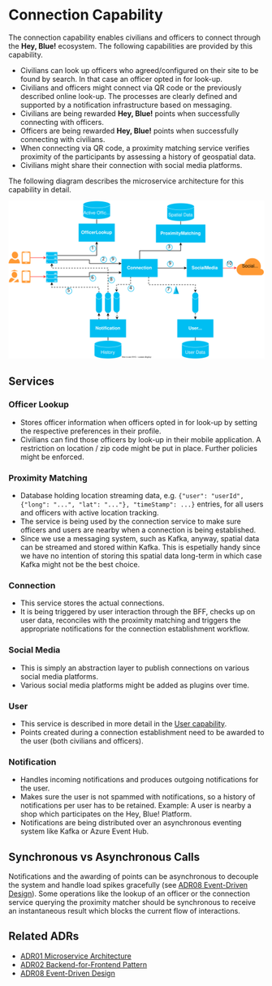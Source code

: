 # Connection Capability
The connection capability enables civilians and officers to connect through the **Hey, Blue!** ecosystem. The following capabilities are provided by this capability.
- Civilians can look up officers who agreed/configured on their site to be found by search. In that case an officer opted in for look-up.
- Civilians and officers might connect via QR code or the previously described online look-up. The processes are clearly defined and supported by a notification infrastructure based on messaging.
- Civilians are being rewarded **Hey, Blue!** points when successfully connecting with officers.
- Officers are being rewarded **Hey, Blue!** points when successfully connecting with civilians.
- When connecting via QR code, a proximity matching service verifies proximity of the participants by assessing a history of geospatial data.
- Civilians might share their connection with social media platforms.

The following diagram describes the microservice architecture for this capability in detail.
<p align="center">
<img width="1000" src="../domain/resources/hey-blue-connection.drawio.svg">
</p>


## Services

### Officer Lookup
- Stores officer information when officers opted in for look-up by setting the respective preferences in their profile.
- Civilians can find those officers by look-up in their mobile application. A restriction on location / zip code might be put in place. Further policies might be enforced.

### Proximity Matching
- Database holding location streaming data, e.g. `{"user": "userId", {"long": "...", "lat": "..."}, "timeStamp": ...}` entries, for all users and officers with active location tracking.
- The service is being used by the connection service to make sure officers and users are nearby when a connection is being established.
- Since we use a messaging system, such as Kafka, anyway, spatial data can be streamed and stored within Kafka. This is espetially handy since we have no intention of storing this spatial data long-term in which case Kafka might not be the best choice.

### Connection
- This service stores the actual connections. 
- It is being triggered by user interaction through the BFF, checks up on user data, reconciles with the proximity matching and triggers the appropriate notifications for the connection establishment workflow.

### Social Media
- This is simply an abstraction layer to publish connections on various social media platforms.
- Various social media platforms might be added as plugins over time.

### User
- This service is described in more detail in the [User capability](../domain/user-capability.md).
- Points created during a connection establishment need to be awarded to the user (both civilians and officers).

### Notification
- Handles incoming notifications and produces outgoing notifications for the user.
- Makes sure the user is not spammed with notifications, so a history of notifications per user has to be retained. Example: A user is nearby a shop which participates on the Hey, Blue! Platform.
- Notifications are being distributed over an asynchronous eventing system like Kafka or Azure Event Hub.

## Synchronous vs Asynchronous Calls
Notifications and the awarding of points can be asynchronous to decouple the system and handle load spikes gracefully (see [ADR08 Event-Driven Design](../ADRs/08-event-driven-design.md)). Some operations like the lookup of an officer or the connection service querying the proximity matcher should be synchronous to receive an instantaneous result which blocks the current flow of interactions.

## Related ADRs
- [ADR01 Microservice Architecture](../ADRs/01-microservice-architecture.md)
- [ADR02 Backend-for-Frontend Pattern](../ADRs/02-bff.md)
- [ADR08 Event-Driven Design](../ADRs/08-event-driven-design.md)

